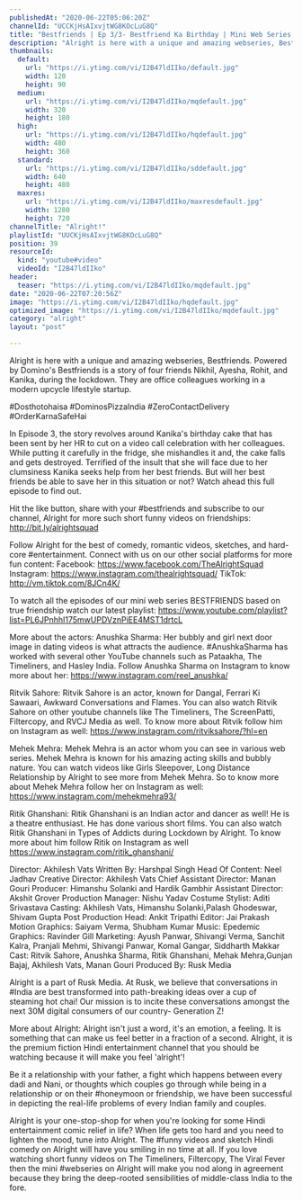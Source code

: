 ```yaml
---
publishedAt: "2020-06-22T05:06:20Z"
channelId: "UCCKjHsAIxvjtWG8KOcLuG8Q"
title: "Bestfriends | Ep 3/3- Bestfriend Ka Birthday | Mini Web Series | ft. Anushka Sharma & Ritvik Sahore​"
description: "Alright is here with a unique and amazing webseries, Bestfriends. Powered by Domino's Bestfriends is a story of four friends Nikhil, Ayesha, Rohit, and Kanika, during the lockdown. They are office colleagues working in a modern upcycle lifestyle startup.\n\n#Dosthotohaisa #DominosPizzaIndia #ZeroContactDelivery #OrderKarnaSafeHai\n\nIn Episode 3, the story revolves around Kanika's birthday cake that has been sent by her HR to cut on a video call celebration with her colleagues. While putting it carefully in the fridge, she mishandles it and, the cake falls and gets destroyed. Terrified of the insult that she will face due to her clumsiness Kanika seeks help from her best friends. But will her best friends be able to save her in this situation or not? Watch ahead this full episode to find out.\n\nHit the like button, share with your #bestfriends and subscribe to our channel, Alright for more such short funny videos on friendships: http://bit.ly/alrightsquad\n\nFollow Alright for the best of comedy, romantic videos, sketches, and hard-core #entertainment. Connect with us on our other social platforms for more fun content: Facebook: https://www.facebook.com/TheAlrightSquad Instagram: https://www.instagram.com/thealrightsquad/ TikTok: http://vm.tiktok.com/8JCn4K/\n\nTo watch all the episodes of our mini web series BESTFRIENDS based on true friendship watch our latest playlist: https://www.youtube.com/playlist?list=PL6JPnhhI175mwUPDVznPiEE4MST1drtcL\n\nMore about the actors:\nAnushka Sharma: Her bubbly and girl next door image in dating videos is what attracts the audience. #AnushkaSharma has worked with several other YouTube channels such as Pataakha, The Timeliners, and Hasley India. Follow Anushka Sharma on Instagram to know more about her: https://www.instagram.com/reel_anushka/\n\nRitvik Sahore: Ritvik Sahore is an actor, known for Dangal, Ferrari Ki Sawaari, Awkward Conversations and Flames. You can also watch Ritvik Sahore on other youtube channels like The Timeliners, The ScreenPatti, Filtercopy, and RVCJ Media as well. To know more about Ritvik follow him on Instagram as well: https://www.instagram.com/ritviksahore/?hl=en\n\nMehek Mehra: Mehek Mehra is an actor whom you can see in various web series. Mehek Mehra is known for his amazing acting skills and bubbly nature. You can watch videos like Girls Sleepover, Long Distance Relationship by Alright to see more from Mehek Mehra. So to know more about Mehek Mehra follow her on Instagram as well: https://www.instagram.com/mehekmehra93/\n\nRitik Ghanshani: Ritik Ghanshani is an Indian actor and dancer as well! He is a theatre enthusiast. He has done various short films. You can also watch Ritik Ghanshani in Types of Addicts during Lockdown by Alright. To know more about him follow Ritik on Instagram as well https://www.instagram.com/ritik_ghanshani/\n\nDirector: Akhilesh Vats\nWritten By: Harshpal Singh\nHead Of Content: Neel Jadhav \nCreative Director: Akhilesh Vats \nChief Assistant Director: Manan Gouri \nProducer: Himanshu Solanki and Hardik Gambhir\nAssistant Director: Akshit Grover\nProduction Manager: Nishu Yadav\nCostume Stylist: Aditi Srivastava\nCasting: Akhilesh Vats, Himanshu Solanki,Palash Ghodeswar, Shivam Gupta\n Post Production Head: Ankit Tripathi\nEditor: Jai Prakash \nMotion Graphics: Saiyam Verma, Shubham Kumar\nMusic: Epedemic\nGraphics: Ravinder Gill\nMarketing: Ayush Panwar, Shivangi Verma, Sanchit Kalra, Pranjali Mehmi, Shivangi Panwar, Komal Gangar, Siddharth Makkar\nCast: Ritvik Sahore, Anushka Sharma, Ritik Ghanshani, Mehak Mehra,Gunjan Bajaj, Akhilesh Vats, Manan Gouri\nProduced By: Rusk Media\n\nAlright is a part of Rusk Media. At Rusk, we believe that conversations in #India are best transformed into path-breaking ideas over a cup of steaming hot chai! Our mission is to incite these conversations amongst the next 30M digital consumers of our country- Generation Z!\n\nMore about Alright: Alright isn't just a word, it's an emotion, a feeling. It is something that can make us feel better in a fraction of a second. Alright, it is the premium fiction Hindi entertainment channel that you should be watching because it will make you feel 'alright'! \n\n Be it a relationship with your father, a fight which happens between every dadi and Nani, or thoughts which couples go through while being in a relationship or on their #honeymoon or friendship, we have been successful in depicting the real-life problems of every Indian family and couples.\n\nAlright is your one-stop-shop for when you're looking for some Hindi entertainment comic relief in life? When life gets too hard and you need to lighten the mood, tune into Alright. The #funny videos and sketch Hindi comedy on Alright will have you smiling in no time at all. If you love watching short funny videos on The Timeliners, Filtercopy, The Viral Fever then the mini #webseries on Alright will make you nod along in agreement because they bring the deep-rooted sensibilities of middle-class India to the fore."
thumbnails:
  default:
    url: "https://i.ytimg.com/vi/I2B47ldIIko/default.jpg"
    width: 120
    height: 90
  medium:
    url: "https://i.ytimg.com/vi/I2B47ldIIko/mqdefault.jpg"
    width: 320
    height: 180
  high:
    url: "https://i.ytimg.com/vi/I2B47ldIIko/hqdefault.jpg"
    width: 480
    height: 360
  standard:
    url: "https://i.ytimg.com/vi/I2B47ldIIko/sddefault.jpg"
    width: 640
    height: 480
  maxres:
    url: "https://i.ytimg.com/vi/I2B47ldIIko/maxresdefault.jpg"
    width: 1280
    height: 720
channelTitle: "Alright!"
playlistId: "UUCKjHsAIxvjtWG8KOcLuG8Q"
position: 39
resourceId:
  kind: "youtube#video"
  videoId: "I2B47ldIIko"
header:
  teaser: "https://i.ytimg.com/vi/I2B47ldIIko/mqdefault.jpg"
date: "2020-06-22T07:20:56Z"
image: "https://i.ytimg.com/vi/I2B47ldIIko/hqdefault.jpg"
optimized_image: "https://i.ytimg.com/vi/I2B47ldIIko/mqdefault.jpg"
category: "alright"
layout: "post"

---
```

Alright is here with a unique and amazing webseries, Bestfriends. Powered by Domino's Bestfriends is a story of four friends Nikhil, Ayesha, Rohit, and Kanika, during the lockdown. They are office colleagues working in a modern upcycle lifestyle startup.

#Dosthotohaisa #DominosPizzaIndia #ZeroContactDelivery #OrderKarnaSafeHai

In Episode 3, the story revolves around Kanika's birthday cake that has been sent by her HR to cut on a video call celebration with her colleagues. While putting it carefully in the fridge, she mishandles it and, the cake falls and gets destroyed. Terrified of the insult that she will face due to her clumsiness Kanika seeks help from her best friends. But will her best friends be able to save her in this situation or not? Watch ahead this full episode to find out.

Hit the like button, share with your #bestfriends and subscribe to our channel, Alright for more such short funny videos on friendships: http://bit.ly/alrightsquad

Follow Alright for the best of comedy, romantic videos, sketches, and hard-core #entertainment. Connect with us on our other social platforms for more fun content: Facebook: https://www.facebook.com/TheAlrightSquad Instagram: https://www.instagram.com/thealrightsquad/ TikTok: http://vm.tiktok.com/8JCn4K/

To watch all the episodes of our mini web series BESTFRIENDS based on true friendship watch our latest playlist: https://www.youtube.com/playlist?list=PL6JPnhhI175mwUPDVznPiEE4MST1drtcL

More about the actors:
Anushka Sharma: Her bubbly and girl next door image in dating videos is what attracts the audience. #AnushkaSharma has worked with several other YouTube channels such as Pataakha, The Timeliners, and Hasley India. Follow Anushka Sharma on Instagram to know more about her: https://www.instagram.com/reel_anushka/

Ritvik Sahore: Ritvik Sahore is an actor, known for Dangal, Ferrari Ki Sawaari, Awkward Conversations and Flames. You can also watch Ritvik Sahore on other youtube channels like The Timeliners, The ScreenPatti, Filtercopy, and RVCJ Media as well. To know more about Ritvik follow him on Instagram as well: https://www.instagram.com/ritviksahore/?hl=en

Mehek Mehra: Mehek Mehra is an actor whom you can see in various web series. Mehek Mehra is known for his amazing acting skills and bubbly nature. You can watch videos like Girls Sleepover, Long Distance Relationship by Alright to see more from Mehek Mehra. So to know more about Mehek Mehra follow her on Instagram as well: https://www.instagram.com/mehekmehra93/

Ritik Ghanshani: Ritik Ghanshani is an Indian actor and dancer as well! He is a theatre enthusiast. He has done various short films. You can also watch Ritik Ghanshani in Types of Addicts during Lockdown by Alright. To know more about him follow Ritik on Instagram as well https://www.instagram.com/ritik_ghanshani/

Director: Akhilesh Vats
Written By: Harshpal Singh
Head Of Content: Neel Jadhav 
Creative Director: Akhilesh Vats 
Chief Assistant Director: Manan Gouri 
Producer: Himanshu Solanki and Hardik Gambhir
Assistant Director: Akshit Grover
Production Manager: Nishu Yadav
Costume Stylist: Aditi Srivastava
Casting: Akhilesh Vats, Himanshu Solanki,Palash Ghodeswar, Shivam Gupta
 Post Production Head: Ankit Tripathi
Editor: Jai Prakash 
Motion Graphics: Saiyam Verma, Shubham Kumar
Music: Epedemic
Graphics: Ravinder Gill
Marketing: Ayush Panwar, Shivangi Verma, Sanchit Kalra, Pranjali Mehmi, Shivangi Panwar, Komal Gangar, Siddharth Makkar
Cast: Ritvik Sahore, Anushka Sharma, Ritik Ghanshani, Mehak Mehra,Gunjan Bajaj, Akhilesh Vats, Manan Gouri
Produced By: Rusk Media

Alright is a part of Rusk Media. At Rusk, we believe that conversations in #India are best transformed into path-breaking ideas over a cup of steaming hot chai! Our mission is to incite these conversations amongst the next 30M digital consumers of our country- Generation Z!

More about Alright: Alright isn't just a word, it's an emotion, a feeling. It is something that can make us feel better in a fraction of a second. Alright, it is the premium fiction Hindi entertainment channel that you should be watching because it will make you feel 'alright'! 

 Be it a relationship with your father, a fight which happens between every dadi and Nani, or thoughts which couples go through while being in a relationship or on their #honeymoon or friendship, we have been successful in depicting the real-life problems of every Indian family and couples.

Alright is your one-stop-shop for when you're looking for some Hindi entertainment comic relief in life? When life gets too hard and you need to lighten the mood, tune into Alright. The #funny videos and sketch Hindi comedy on Alright will have you smiling in no time at all. If you love watching short funny videos on The Timeliners, Filtercopy, The Viral Fever then the mini #webseries on Alright will make you nod along in agreement because they bring the deep-rooted sensibilities of middle-class India to the fore.
